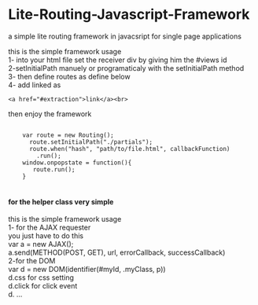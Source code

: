 # Lite-Routing-Javascript-Framework

a simple lite routing framework in javacsript for single page applications
<p>
this is the simple framework usage <br>1- into your html file set the receiver div by giving him the #views id<br>
2-setInitialPath manuely or programaticaly with the setInitialPath method<br>
3- then define routes as define below<br>
4- add linked as 
    
    <a href="#extraction">link</a><br>
 
 
then enjoy the framework
</p>
<pre>
<code>
    var route = new Routing();
      route.setInitialPath("./partials");
      route.when("hash", "path/to/file.html", callbackFunction)
        .run();
    window.onpopstate = function(){
       route.run();
    }
</code>
</pre>
<h4>for the helper class very simple</h4>
<p>

this is the simple framework usage <br>
1- for the AJAX requester<br>
you just have to do this<br>
var a = new AJAX();<br>
a.send(METHOD(POST, GET), url, errorCallback, successCallback)<br>
2-for the DOM<br>
var d = new DOM(identifier(#myId, .myClass, p))<br>
d.css for css setting<br>
d.click for click event <br>
d. ...<br>
</p>
